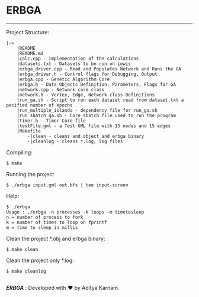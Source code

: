 # ERBGA
-----------------

Project Structure:

```
|->
	|README
	|README.md
	|calc.cpp - Implementation of the calculations
	|datasets.txt - Datasets to be run on Lewis
	|erbga_driver.cpp - Read and Populates Network and Runs the GA
	|erbga_driver.h - Control flags for Debugging, Output
	|erbga.cpp - Genetic Algorithm Core
	|erbga.h - Data Objects Definition, Parameters, Flags for GA
	|network.cpp - Network core class
	|network.h - Vertex, Edge, Network class Definitions
	|run_ga.sh - Script to run each dataset read from dataset.txt a pecified number of epochs
	|run_multiple_islands - dependency file for run_ga.sh
	|run_sbatch_ga.sh - Core sbatch file used to run the program
	|timer.h - Timer Core file
	|testFile.gml - a Test GML file with 15 nodes and 15 edges
	|Makefile
		-|clean - cleans and object and erbga binary
		-|cleanlog - cleans *.log, log files
```

Compiling:

```
$ make
```

Running the project

```
$ ./erbga input.gml out.bfs | tee input-screen
```

Help:

```
$ ./erbga
Usage : ./erbga -n processes -k loops -m timetosleep
n = number of process to fork
k = number of times to loop on fprintf
m = time to sleep in millis
```

Clean the project *.obj and erbga binary:

```
$ make clean
```

Clean the project only *.log:

```
$ make cleanlog
```

## 

***ERBGA*** : Developed with :heart: by Aditya Karnam. 